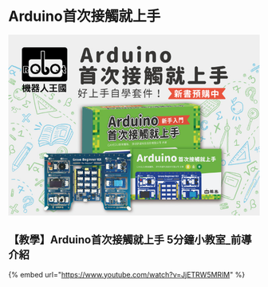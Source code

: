 # Arduino首次接觸就上手



![](../.gitbook/assets/rk-shang-cheng-grove-beginner-kit-for-arduino770x55502.jpg)

## 【教學】Arduino首次接觸就上手 5分鐘小教室\_前導介紹

{% embed url="https://www.youtube.com/watch?v=JjETRW5MRlM" %}



